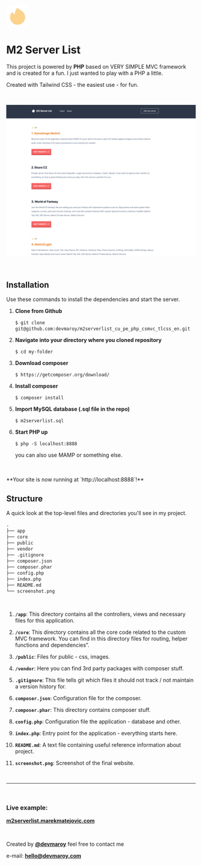 <img src="public/images/logo.svg" width="60">

# **M2 Server List**

This project is powered by **PHP** based on VERY SIMPLE MVC framework and is created for a fun. I just wanted to play with a PHP a little.

Created with Tailwind CSS - the easiest use - for fun.

<br>

![](screenshot.png)

<br>

## Installation

Use these commands to install the dependencies and start the server.

1. **Clone from Github**

   ```
   $ git clone git@github.com:devmaroy/m2serverlist_cu_pe_php_csmvc_tlcss_en.git
   ```

2. **Navigate into your directory where you cloned repository**

   ```
   $ cd my-folder
   ```

3. **Download composer**

   ```
   $ https://getcomposer.org/download/
   ```

4. **Install composer**

   ```
   $ composer install
   ```

5. **Import MySQL database (.sql file in the repo)**

   ```
   $ m2serverlist.sql
   ```

6. **Start PHP up**

    ```
    $ php -S localhost:8888
    ```

   you can also use MAMP or something else.
<br>
<br>
**Your site is now running at `http://localhost:8888`!**

<br>

## Structure

A quick look at the top-level files and directories you'll see in my project.

    .
    ├── app
    ├── core
    ├── public
    ├── vendor
    ├── .gitignore
    ├── composer.json
    ├── composer.phar
    ├── config.php
    ├── index.php
    ├── README.md
    └── screenshot.png

<br>

1.  **`/app`**: This directory contains all the controllers, views and necessary files for this application.

2.  **`/core`**: This directory contains all the core code related to the custom MVC framework. You can find in this directory files for routing, helper functions and dependencies”.

3.  **`/public`**: Files for public - css, images.

4.  **`/vendor`**: Here you can find 3rd party packages with composer stuff.

5.  **`.gitignore`**: This file tells git which files it should not track / not
    maintain a version history for.

6.  **`composer.json`**: Configuration file for the composer.

7.  **`composer.phar`**: This directory contains composer stuff.

8.  **`config.php`**: Configuration file the application - database and other.

9.  **`index.php`**: Entry point for the application - everything starts here.

10. **`README.md`**: A text file containing useful reference information about
    project.

11. **`screenshot.png`**: Screenshot of the final website.

<br>

<hr>

<br>

### Live example:

**[m2serverlist.marekmatejovic.com](https://m2serverlist.marekmatejovic.com)**

<br>

Created by **[@devmaroy](https://twitter.com/devmaroy)** feel free to contact me

e-mail: **[hello@devmaroy.com](mailto:hello@devmaroy.com?subject=[GitHub]%20m2serverlist_cu_pe_php_csmvc_tlcss_en)**
